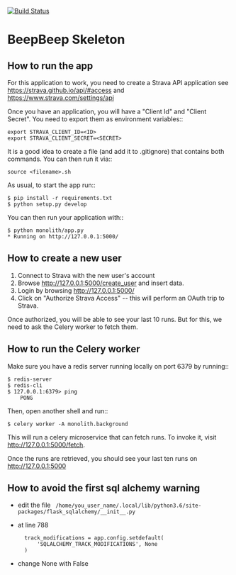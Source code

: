 [![Build Status](https://travis-ci.org/LorenzoBellomo/BeepBeepPrimer.svg?branch=master)](https://travis-ci.org/LorenzoBellomo/BeepBeepPrimer)

BeepBeep Skeleton
==================

How to run the app
-------------------

For this application to work, you need to create a Strava API application
see https://strava.github.io/api/#access and https://www.strava.com/settings/api

Once you have an application, you will have a "Client Id" and "Client Secret".
You need to export them as environment variables::

    export STRAVA_CLIENT_ID=<ID>
    export STRAVA_CLIENT_SECRET=<SECRET>

It is a good idea to create a file (and add it to .gitignore) that contains both commands. You can 
then run it via::

    source <filename>.sh

As usual, to start the app run::

    $ pip install -r requirements.txt
    $ python setup.py develop

You can then run your application with::

    $ python monolith/app.py
    * Running on http://127.0.0.1:5000/

How to create a new user
------------------------

1. Connect to Strava with the new user's account
2. Browse http://127.0.0.1:5000/create_user and insert data.
3. Login by browsing http://127.0.0.1:5000/
4. Click on "Authorize Strava Access" -- this will perform an OAuth trip to Strava.

Once authorized, you will be able to see your last 10 runs.
But for this, we need to ask the Celery worker to fetch them.

How to run the Celery worker
----------------------------

Make sure you have a redis server running locally on port 6379 by running::

    $ redis-server
    $ redis-cli
    $ 127.0.0.1:6379> ping
        PONG

Then, open another shell and run::

    $ celery worker -A monolith.background

This will run a celery microservice that can fetch runs.
To invoke it, visit http://127.0.0.1:5000/fetch.

Once the runs are retrieved, you should see your last ten runs
on http://127.0.0.1:5000

How to avoid the first sql alchemy warning
------------------------------------------

- edit the file ```  /home/you_user_name/.local/lib/python3.6/site-packages/flask_sqlalchemy/__init__.py ```

- at line 788
        
        track_modifications = app.config.setdefault(
            'SQLALCHEMY_TRACK_MODIFICATIONS', None
        )
        
        
- change None with False



